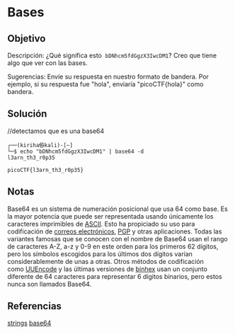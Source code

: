 # Bases

## Objetivo 
Descripción:
¿Qué significa esto  `bDNhcm5fdGgzX3IwcDM1`? Creo que tiene algo que ver con las bases.


Sugerencias:
Envíe su respuesta en nuestro formato de bandera. Por ejemplo, si su respuesta fue "hola", enviaría "picoCTF{hola}" como bandera.

## Solución 
//detectamos que es una base64
``` shell
┌──(kiriha㉿kali)-[~]
└─$ echo "bDNhcm5fdGgzX3IwcDM1" | base64 -d
l3arn_th3_r0p35

picoCTF{l3arn_th3_r0p35}
```

## Notas
Base64 es un sistema de numeración posicional que usa 64 como base. Es la mayor potencia que puede ser representada usando únicamente los caracteres imprimibles de [ASCII](https://es.wikipedia.org/wiki/ASCII "ASCII"). Esto ha propiciado su uso para codificación de [correos electrónicos](https://es.wikipedia.org/wiki/Correo_electr%C3%B3nico "Correo electrónico"), [PGP](https://es.wikipedia.org/wiki/PGP "PGP") y otras aplicaciones. Todas las variantes famosas que se conocen con el nombre de Base64 usan el rango de caracteres A-Z, a-z y 0-9 en este orden para los primeros 62 dígitos, pero los símbolos escogidos para los últimos dos dígitos varían considerablemente de unas a otras. Otros métodos de codificación como [UUEncode](https://es.wikipedia.org/wiki/UUEncode "UUEncode") y las últimas versiones de [binhex](https://es.wikipedia.org/wiki/Binhex "Binhex") usan un conjunto diferente de 64 caracteres para representar 6 dígitos binarios, pero estos nunca son llamados Base64.

## Referencias
[strings](https://linux.die.net/man/1/strings)
[base64](https://es.wikipedia.org/wiki/Base64)